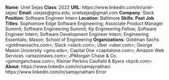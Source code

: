 **Name**: Uriel Sejas
**Class**: 2022
**URL**: https://www\.linkedin\.com/in/uriel\-sejas/
**Email**: usejas@gmu\.edu; urielsejas@gmail\.com
**Company**: Slack
**Position**: Software Engineer Intern
**Location**: Baltimore
**Skills**: 
**Past Job Titles**: Sophomore Edge Software Engineering; Associate Product Manager Summit; Software Engineering Summit; Kp Engineering Fellow; Software Engineer Intern; Software Development Engineer Intern; Engineering Essentials; Mason; School of Engineering
**Organizations**: Goldman Sachs <goldmansachs\.com>; Slack <slack\.com>; Uber <uber\.com>; George Mason University <gmu\.edu>; Capital One <capitalone\.com>; Amazon Web Services <amazonaws\.com>; JPMorgan Chase & Co\. <jpmorganchase\.com>; Kleiner Perkins Caufield & Byers <kpcb\.com>
**About**: https://www\.linkedin\.com/in/samaynathani https://www\.linkedin\.com/in/samaynathani Error
